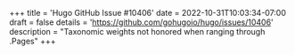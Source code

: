 +++
title = 'Hugo GitHub Issue #10406'
date = 2022-10-31T10:03:34-07:00
draft = false
details = 'https://github.com/gohugoio/hugo/issues/10406'
description = "Taxonomic weights not honored when ranging through .Pages"
+++
